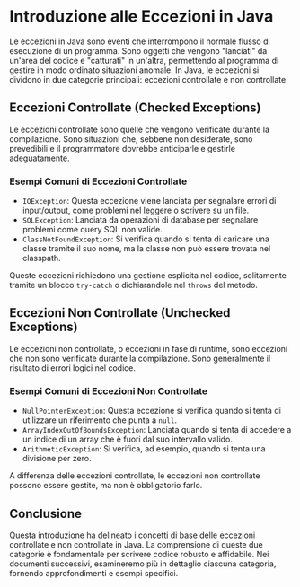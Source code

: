 
# Introduzione alle Eccezioni in Java

Le eccezioni in Java sono eventi che interrompono il normale flusso di esecuzione di un programma. Sono oggetti che vengono "lanciati" da un'area del codice e "catturati" in un'altra, permettendo al programma di gestire in modo ordinato situazioni anomale. In Java, le eccezioni si dividono in due categorie principali: eccezioni controllate e non controllate.

## Eccezioni Controllate (Checked Exceptions)

Le eccezioni controllate sono quelle che vengono verificate durante la compilazione. Sono situazioni che, sebbene non desiderate, sono prevedibili e il programmatore dovrebbe anticiparle e gestirle adeguatamente.

### Esempi Comuni di Eccezioni Controllate
- `IOException`: Questa eccezione viene lanciata per segnalare errori di input/output, come problemi nel leggere o scrivere su un file.
- `SQLException`: Lanciata da operazioni di database per segnalare problemi come query SQL non valide.
- `ClassNotFoundException`: Si verifica quando si tenta di caricare una classe tramite il suo nome, ma la classe non può essere trovata nel classpath.

Queste eccezioni richiedono una gestione esplicita nel codice, solitamente tramite un blocco `try-catch` o dichiarandole nel `throws` del metodo.

## Eccezioni Non Controllate (Unchecked Exceptions)

Le eccezioni non controllate, o eccezioni in fase di runtime, sono eccezioni che non sono verificate durante la compilazione. Sono generalmente il risultato di errori logici nel codice.

### Esempi Comuni di Eccezioni Non Controllate
- `NullPointerException`: Questa eccezione si verifica quando si tenta di utilizzare un riferimento che punta a `null`.
- `ArrayIndexOutOfBoundsException`: Lanciata quando si tenta di accedere a un indice di un array che è fuori dal suo intervallo valido.
- `ArithmeticException`: Si verifica, ad esempio, quando si tenta una divisione per zero.

A differenza delle eccezioni controllate, le eccezioni non controllate possono essere gestite, ma non è obbligatorio farlo.

## Conclusione

Questa introduzione ha delineato i concetti di base delle eccezioni controllate e non controllate in Java. La comprensione di queste due categorie è fondamentale per scrivere codice robusto e affidabile. Nei documenti successivi, esamineremo più in dettaglio ciascuna categoria, fornendo approfondimenti e esempi specifici.

